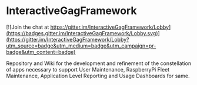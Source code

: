 # InteractiveGagFramework

[![Join the chat at https://gitter.im/InteractiveGagFramework/Lobby](https://badges.gitter.im/InteractiveGagFramework/Lobby.svg)](https://gitter.im/InteractiveGagFramework/Lobby?utm_source=badge&utm_medium=badge&utm_campaign=pr-badge&utm_content=badge)

Repository and Wiki for the development and refinement of the constellation of apps necessary to support User Maintenance, RaspberryPi Fleet Maintenance, Application Level Reporting and Usage Dashboards for same.  
